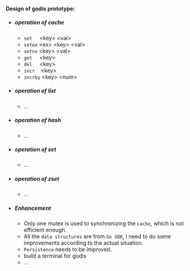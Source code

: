 #### Design of godis prototype:
+ ##### operation of cache
  + ```set``` &nbsp;&nbsp;&nbsp; &lt;key&gt; &lt;val&gt;
  + ```setex``` &lt;ex&gt; &lt;key&gt; &lt;val&gt;
  + ```setnx``` &lt;key&gt; &lt;val&gt;
  + ```get``` &nbsp;&nbsp;&nbsp; &lt;key&gt;
  + ```del``` &nbsp;&nbsp;&nbsp; &lt;key&gt;
  + ```incr``` &nbsp;&nbsp; &lt;key&gt;
  + ```incrby``` &lt;key&gt; &lt;num&gt;
+ ##### operation of list
  + ...
+ ##### operation of hash
  + ...
+ ##### operation of set
  + ...
+ ##### operation of zset
  + ...
+ ##### Enhancement
  + Only one mutex is used to synchronizing the ```cache```, which is not efficient enough.
  + All the ```data structures``` are from ```Go SDK```, I need to do some improvements according to the actual situation.
  + ```Persistence``` needs to be improved.
  + build a terminal for godis
  + ...
  